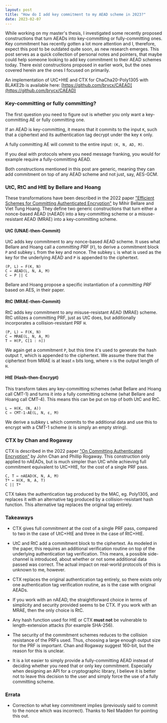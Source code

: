 ```yaml
---
layout: post
title: "How do I add key commitment to my AEAD scheme in 2023?"
date: 2023-02-07
---
```


While working on my master's thesis, I investigated some recently proposed constructions that turn AEADs into key-committing or fully-committing ones. Key commitment has recently gotten a lot more attention and I, therefore, expect this post to be outdated quite soon, as new research emerges. This post serves as a quick collection of personal notes and pointers, that maybe could help someone looking to add key commitment to their AEAD schemes today. There exist constructions proposed in earlier work, but the ones covered herein are the ones I focused on primarily.

An implementation of UtC+HtE and CTX for ChaCha20-Poly1305 with BLAKE2b is available here: [https://github.com/brycx/CAEAD](https://github.com/brycx/CAEAD)


### Key-committing or fully committing?
The first question you need to figure out is whether you only want a key-committing AE or fully committing one.

If an AEAD is key-committing, it means that it commits to the input `K`, such that a ciphertext and its authentication tag decrypt under the key `K` only.

A fully committing AE will commit to the entire input: `(K, N, AD, M)`.

If you deal with protocols where you need message franking, you would for example require a fully-committing AEAD.

Both constructions mentioned in this post are generic, meaning they can add commitment on top of any AEAD scheme and not just, say, AES-GCM.

### UtC, RtC and HtE by Bellare and Hoang

These transformations have been described in the 2022 paper ["Efficient Schemes for Committing Authenticated Encryption"](https://eprint.iacr.org/2022/268) by Mihir Bellare and Viet Tung Hoang. They define two generic constructions that turn either a nonce-based AEAD (nAEAD) into a key-committing scheme or a misuse-resistant AEAD (MRAE) into a key-committing scheme.


#### UtC (UNAE-then-Commit)
UtC adds key commitment to any nonce-based AEAD scheme. It uses what Bellare and Hoang call a _committing PRF_ (`F`), to derive a commitment block `P` and subkey `L` from the key and nonce. The subkey `L` is what is used as the key for the underlying AEAD and `P` is appended to the ciphertext.

```
(P, L) ← F(K, N)
C ← AEAD(L, N, A, M)
C ← P || C
```

Bellare and Hoang propose a specific instantiation of a _committing PRF_ based on AES, in their paper.

#### RtC (MRAE-then-Commit)
RtC adds key commitment to any misuse-resistant AEAD (MRAE) scheme. RtC utilizes a committing PRF, just as UtC does, but additionally incorporates a collision-resistant PRF `H`.

```
(P, L) ← F(K, N)
C ← MRAE(L, N, A, M)
T ← H(P, C[1 : n])
```

We again get a commitment `P`, but this time it's used to generate the hash output `T`, which is appended to the ciphertext. We assume there that the ciphertext from MRAE is at least `n` bits long, where `n` is the output length of `H`.


#### HtE (Hash-then-Encrypt)
This transform takes any key-committing schemes (what Bellare and Hoang call CMT-1) and turns it into a fully committing scheme (what Bellare and Hoang call CMT-4). This means this can be put on top of both UtC and RtC.

```
L ← H(K, (N, A))
C ← CMT-1-AE(L, N, ε, M)
```

We derive a subkey `L` which commits to the additional data and use this to encrypt with a CMT-1 scheme (ε is simply an empty string).


### CTX by Chan and Rogaway
CTX is described in the 2022 paper ["On Committing Authenticated Encryption"](https://eprint.iacr.org/2022/1260) by John Chan and Phillip Rogaway. This construction only applied to nAEADs, but is much simpler than UtC while achieving full commitment equivalent to UtC+HtE, for the cost of a single PRF pass.

```
C, T ← nAEAD(K, N, A, M)
T* ← H(K, N, A, T)
C || T* 
```

CTX takes the authentication tag produced by the MAC, eg. Poly1305, and replaces it with an alternative tag produced by a collision-resistant hash function. This alternative tag replaces the original tag entirely.


### Takeaways

- CTX gives full commitment at the cost of a single PRF pass, compared to two in the case of UtC+HtE and three in the case of RtC+HtE.

- UtC and RtC add a commitment block to the ciphertext. As modeled in the paper, this requires an additional verification routine on top of the underlying authentication tag verification. This means, a possible side-channel is introduced, about whether or not some additional data passed was correct. The actual impact on real-world protocols of this is unknown to me, however.

- CTX replaces the original authentication tag entirely, so there exists only one authentication tag verification routine, as is the case with original AEADs.

- If you work with an nAEAD, the straightforward choice in terms of simplicity and security provided seems to be CTX. If you work with an MRAE, then the only choice is RtC.

- Any hash function used for HtE or CTX __must not__ be vulnerable to length-extension attacks (for example SHA-256).

- The security of the commitment schemes reduces to the collision resistance of the PRFs used. Thus, choosing a large enough output size for the PRF is important. Chan and Rogaway suggest 160-bit, but the reason for this is unclear.

- It is a lot easier to simply provide a fully-committing AEAD instead of deciding whether you need that or only key commitment. Especially when designing an API for a cryptographic library, I believe it is better not to leave this decision to the user and simply force the use of a fully committing scheme.

### Errata

- Correction to what key commitment implies (previously said to commit to the nonce which was incorrect). Thanks to Neil Madden for pointing this out. 
